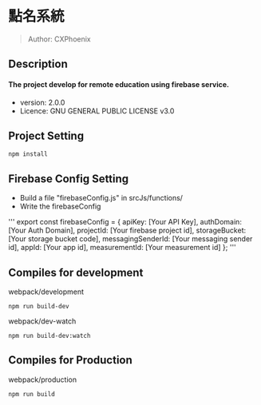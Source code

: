 # 點名系統
> Author: CXPhoenix

## Description
#### The project develop for remote education using firebase service.

* version: 2.0.0
* Licence: GNU GENERAL PUBLIC LICENSE v3.0

## Project Setting
    npm install

## Firebase Config Setting

* Build a file "firebaseConfig.js" in srcJs/functions/
* Write the firebaseConfig

'''
export const firebaseConfig = {
    apiKey: [Your API Key],
    authDomain: [Your Auth Domain],
    projectId: [Your firebase project id],
    storageBucket: [Your storage bucket code],
    messagingSenderId: [Your messaging sender id],
    appId: [Your app id],
    measurementId: [Your measurement id]
};
'''

## Compiles for development
webpack/development

    npm run build-dev

webpack/dev-watch

    npm run build-dev:watch

## Compiles for Production
webpack/production

    npm run build
